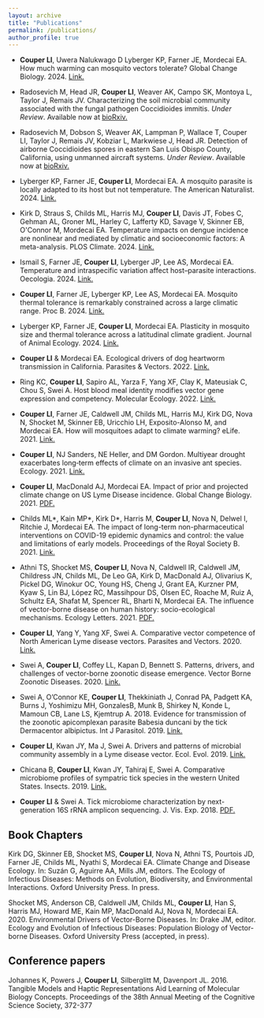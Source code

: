 ```yaml
---
layout: archive
title: "Publications"
permalink: /publications/
author_profile: true
---
```


- **Couper LI**, Uwera Nalukwago D Lyberger KP, Farner JE, Mordecai EA. How much warming can
mosquito vectors tolerate? Global Change Biology. 2024. [Link.](https://onlinelibrary.wiley.com/doi/full/10.1111/gcb.17610?casa_token=Xq8yguAtFtMAAAAA%3A4HxIsaia-vTzII3MBTtVep_m_2EhOVYM_QVrr5xHl70hS64Dh6NZmJFwqAt9aFkME2-9fbKCXPzBUs4-)

- Radosevich M, Head JR, **Couper LI**, Weaver AK, Campo SK, Montoya L, Taylor J, Remais JV.
Characterizing the soil microbial community associated with the fungal pathogen Coccidioides immitis.
*Under Review*. Available now at [bioRxiv.](https://www.biorxiv.org/content/10.1101/2024.09.27.615053v1)

- Radosevich M, Dobson S, Weaver AK, Lampman P, Wallace T, Couper LI, Taylor J, Remais JV,
Kobziar L, Markwiese J, Head JR. Detection of airborne Coccidioides spores in eastern San Luis Obispo
County, California, using unmanned aircraft systems. *Under Review*. Available now at [bioRxiv.](https://www.biorxiv.org/content/10.1101/2024.10.28.620741v1)

- Lyberger KP, Farner JE, **Couper LI**, Mordecai EA. A mosquito parasite is locally adapted to its host but not temperature. The American Naturalist. 2024. [Link.](https://www.journals.uchicago.edu/doi/full/10.1086/730522)

- Kirk D, Straus S, Childs ML, Harris MJ, **Couper LI**, Davis JT, Fobes C, Gehman AL, Groner ML, Harley C, Lafferty KD, Savage V, Skinner EB, O'Connor M, Mordecai EA. Temperature impacts on dengue incidence are nonlinear and mediated by climatic and socioeconomic factors: A meta-analysis. PLOS Climate. 2024. [Link.](https://journals.plos.org/climate/article?id=10.1371/journal.pclm.0000152)

- Ismail S, Farner JE, **Couper LI**, Lyberger JP, Lee AS, Mordecai EA. Temperature and intraspecific variation affect host–parasite interactions. Oecologia. 2024. [Link.](https://link.springer.com/article/10.1007/s00442-023-05481-z)

- **Couper LI**, Farner JE, Lyberger KP, Lee AS, Mordecai EA. Mosquito thermal tolerance is remarkably constrained across a large climatic range. Proc B. 2024. [Link.](https://royalsocietypublishing.org/doi/abs/10.1098/rspb.2023.2457)

- Lyberger KP, Farner JE, **Couper LI**, Mordecai EA. Plasticity in mosquito size and thermal tolerance across a latitudinal climate gradient. Journal of Animal Ecology. 2024. [Link.](https://scholar.google.com/citations?view_op=view_citation&hl=en&user=O9LFvEcAAAAJ&sortby=pubdate&citation_for_view=O9LFvEcAAAAJ:fbc8zXXH2BUC)

- **Couper LI** & Mordecai EA. Ecological drivers of dog heartworm transmission in California. Parasites & Vectors. 2022. [Link.](https://link.springer.com/article/10.1186/s13071-022-05526-x)

- Ring KC, **Couper LI**, Sapiro AL, Yarza F, Yang XF, Clay K, Mateusiak C, Chou S, Swei A. Host blood meal identity modifies vector gene expression and competency. Molecular Ecology. 2022. [Link.](https://onlinelibrary.wiley.com/doi/10.1111/mec.16413)

- **Couper LI**, Farner JE, Caldwell JM, Childs ML, Harris MJ, Kirk DG, Nova N, Shocket M,  Skinner EB, Uricchio LH, Exposito-Alonso M, and Mordecai EA. How will mosquitoes adapt to climate warming? eLife. 2021. [Link.](https://elifesciences.org/articles/69630)

- **Couper LI**, NJ Sanders, NE Heller, and DM Gordon. Multiyear drought exacerbates long‐term effects of climate on an invasive ant species. Ecology. 2021. [Link.](https://esajournals.onlinelibrary.wiley.com/doi/full/10.1002/ecy.3476)

- **Couper LI**, MacDonald AJ, Mordecai EA. Impact of prior and projected climate change on US Lyme Disease incidence. Global Change Biology. 2021. <a href="https://lcouper.github.io/assets/Couper_2020_GCB.pdf" target="_blank">PDF.</a>

- Childs ML*, Kain MP*, Kirk D*, Harris M, **Couper LI**, Nova N, Delwel I, Ritchie J, Mordecai EA. The impact of long-term non-pharmaceutical interventions on COVID-19 epidemic dynamics and control: the value and limitations of early models. Proceedings of the Royal Society B. 2021. [Link.](https://royalsocietypublishing.org/doi/full/10.1098/rspb.2021.0811)

- Athni TS, Shocket MS, **Couper LI**, Nova N, Caldwell IR, Caldwell JM, Childress JN, Childs ML, De Leo GA, Kirk D, MacDonald AJ, Olivarius K, Pickel DG, Winokur OC, Young HS, Cheng J, Grant EA, Kurzner PM, Kyaw S, Lin BJ, López RC, Massihpour DS, Olsen EC, Roache M, Ruiz A, Schultz EA, Shafat M, Spencer RL, Bharti N, Mordecai EA. The influence of vector-borne disease on human history: socio-ecological mechanisms. Ecology Letters. 2021. <a href="https://lcouper.github.io/assets/Athni_2021_EcolLetters.pdf" target="_blank">PDF.</a>

- **Couper LI**, Yang Y, Yang XF, Swei A. Comparative vector competence of North American Lyme disease vectors. Parasites and Vectors. 2020. [Link.](https://parasitesandvectors.biomedcentral.com/articles/10.1186/s13071-020-3893-x)

- Swei A, **Couper LI**, Coffey LL, Kapan D, Bennett S. Patterns, drivers, and challenges of vector-borne zoonotic disease emergence. Vector Borne Zoonotic Diseases. 2020. [Link.](https://www.liebertpub.com/doi/full/10.1089/vbz.2018.2432?casa_token=yzWQWWtGKGwAAAAA%3AU3NNB4dVM2Ztnz7xlAyymv5tKWt75nudfBUOKstxL1Jqayo3vwSnr_eqkrHuj8MyM_MWLKe8DQO56A)

- Swei A, O’Connor KE, **Couper LI**, Thekkiniath J, Conrad PA, Padgett KA, Burns J, Yoshimizu MH, GonzalesB, Munk B, Shirkey N, Konde L, Mamoun CB, Lane LS, Kjemtrup A. 2018. Evidence for transmission of the zoonotic apicomplexan parasite Babesia duncani by the tick Dermacentor albipictus. Int J Parasitol. 2019. [Link.](https://www.sciencedirect.com/science/article/pii/S0020751918302431?casa_token=Bezv1DAbdQUAAAAA:xmkOP3qfoos1nuNJax7wZje3BzceR6l7JbC6tniflZoNhAUkXWmjSPd_iaFsfMtLCvt3ERESeoM)

- **Couper LI**, Kwan JY, Ma J, Swei A. Drivers and patterns of microbial community assembly in a Lyme disease vector. Ecol. Evol. 2019. [Link.](https://onlinelibrary.wiley.com/doi/full/10.1002/ece3.5361)

- Chicana B, **Couper LI**, Kwan JY, Tahiraj E, Swei A.  Comparative microbiome profiles of sympatric tick species in the western United States. Insects. 2019. [Link.](https://www.mdpi.com/555856)

- **Couper LI** & Swei A. Tick microbiome characterization by next-generation 16S rRNA amplicon sequencing. J. Vis. Exp. 2018. <a href="https://lcouper.github.io/assets/Couper_2018_jove.pdf" target="_blank">PDF.</a>

## Book Chapters

Kirk DG, Skinner EB, Shocket MS, **Couper LI**, Nova N, Athni TS, Pourtois JD, Farner JE, Childs ML, Nyathi S, Mordecai EA. Climate Change and Disease Ecology. In: Suzán G, Aguirre AA, Mills JM, editors. The Ecology of Infectious Diseases: Methods on Evolution, Biodiversity, and Environmental Interactions. Oxford University Press. In press.

Shocket MS, Anderson CB, Caldwell JM, Childs ML,  **Couper LI**, Han S, Harris MJ, Howard ME, Kain MP, MacDonald AJ, Nova N, Mordecai EA. 2020. Environmental Drivers of Vector-Borne Diseases. In: Drake JM, editor. Ecology and Evolution of Infectious Diseases: Population Biology of Vector-borne Diseases. Oxford University Press (accepted, in press).

## Conference papers

Johannes K, Powers J, **Couper LI**, Silberglitt M, Davenport JL. 2016. Tangible Models and Haptic Representations Aid Learning of Molecular Biology Concepts. Proceedings of the 38th Annual Meeting of the Cognitive Science Society, 372-377
